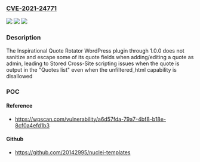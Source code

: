 ### [CVE-2021-24771](https://cve.mitre.org/cgi-bin/cvename.cgi?name=CVE-2021-24771)
![](https://img.shields.io/static/v1?label=Product&message=Inspirational%20Quote%20Rotator&color=blue)
![](https://img.shields.io/static/v1?label=Version&message=1.0.0%3C%3D%201.0.0%20&color=brighgreen)
![](https://img.shields.io/static/v1?label=Vulnerability&message=CWE-79%20Cross-site%20Scripting%20(XSS)&color=brighgreen)

### Description

The Inspirational Quote Rotator WordPress plugin through 1.0.0 does not sanitize and escape some of its quote fields when adding/editing a quote as admin, leading to Stored Cross-Site scripting issues when the quote is output in the "Quotes list" even when the unfiltered_html capability is disallowed

### POC

#### Reference
- https://wpscan.com/vulnerability/a6d57fda-79a7-4bf8-b18e-8cf0a4efd1b3

#### Github
- https://github.com/20142995/nuclei-templates

